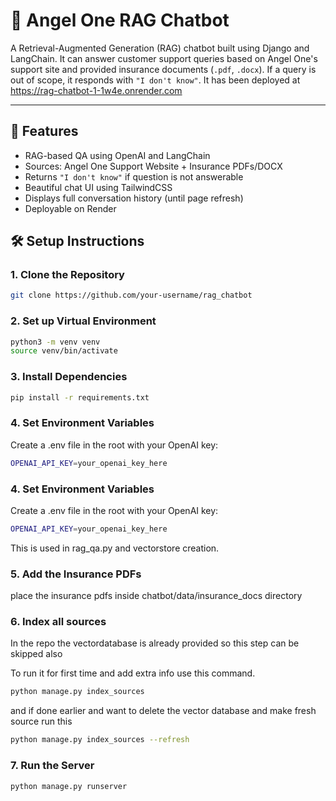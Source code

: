 # 🧠 Angel One RAG Chatbot

A Retrieval-Augmented Generation (RAG) chatbot built using Django and LangChain. It can answer customer support queries based on Angel One's support site and provided insurance documents (`.pdf`, `.docx`). If a query is out of scope, it responds with `"I don't know"`. It has been deployed at https://rag-chatbot-1-1w4e.onrender.com

---

## 🚀 Features

- RAG-based QA using OpenAI and LangChain
- Sources: Angel One Support Website + Insurance PDFs/DOCX
- Returns `"I don't know"` if question is not answerable
- Beautiful chat UI using TailwindCSS
- Displays full conversation history (until page refresh)
- Deployable on Render

## 🛠️ Setup Instructions

### 1. Clone the Repository

```bash
git clone https://github.com/your-username/rag_chatbot
```

### 2. Set up Virtual Environment

```bash
python3 -m venv venv
source venv/bin/activate
```

### 3. Install Dependencies

```bash
pip install -r requirements.txt
```


### 4. Set Environment Variables

Create a .env file in the root with your OpenAI key:

```bash
OPENAI_API_KEY=your_openai_key_here
```


### 4. Set Environment Variables

Create a .env file in the root with your OpenAI key:

```bash
OPENAI_API_KEY=your_openai_key_here
```
This is used in rag_qa.py and vectorstore creation.

### 5. Add the Insurance PDFs

place the insurance pdfs inside chatbot/data/insurance_docs directory

### 6. Index all sources
In the repo the vectordatabase is already provided so this step can be skipped also

To run it for first time and add extra info use this command.
```bash
python manage.py index_sources
```

and if done earlier and want to delete the vector database and make fresh source run this
```bash
python manage.py index_sources --refresh
```

### 7. Run the Server

```bash
python manage.py runserver
```